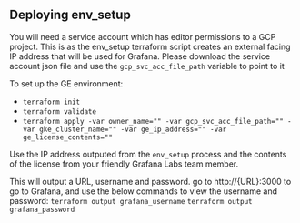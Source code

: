 ## Deploying env_setup
You will need a service account which has editor permissions to a GCP project. This is as the env_setup terraform script creates an external facing IP address that will be used for Grafana. Please download the service account json file and use the `gcp_svc_acc_file_path` variable to point to it

To set up the GE environment:
- `terraform init`
- `terraform validate`
- `terraform apply -var owner_name="" -var gcp_svc_acc_file_path="" -var gke_cluster_name="" -var ge_ip_address="" -var ge_license_contents=""`

Use the IP address outputed from the `env_setup` process and the contents of the license from your friendly Grafana Labs team member.

This will output a URL, username and password. go to http://{URL}:3000 to go to Grafana, and use the below commands to view the username and password:
`terraform output grafana_username`
`terraform output grafana_password`